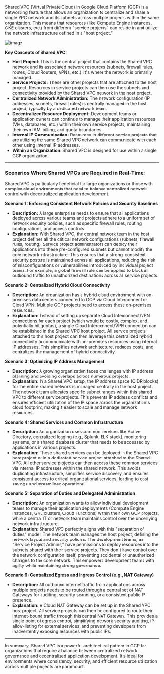 Shared VPC (Virtual Private Cloud) in Google Cloud Platform (GCP) is a networking feature that allows an organization to centralize and share a single VPC network and its subnets across multiple projects within the same organization. This means that resources (like Compute Engine instances, GKE clusters, etc.) from different "service projects" can reside in and utilize the network infrastructure defined in a "host project."


![image](https://github.com/user-attachments/assets/cb5eb3a4-4cc6-48e6-b26d-b96ef11e8c1e)


**Key Concepts of Shared VPC:**

* **Host Project:** This is the central project that contains the Shared VPC network and its associated network resources (subnets, firewall rules, routes, Cloud Routers, VPNs, etc.). It's where the network is primarily managed.
* **Service Projects:** These are other projects that are attached to the host project. Resources in service projects can then use the subnets and connectivity provided by the Shared VPC network in the host project.
* **Centralized Network Administration:** The network configuration (IP addresses, subnets, firewall rules) is centrally managed in the host project, typically by a dedicated network team.
* **Decentralized Resource Deployment:** Development teams or application owners can continue to manage their application resources (VMs, databases, etc.) within their own service projects, maintaining their own IAM, billing, and quota boundaries.
* **Internal IP Communication:** Resources in different service projects that are utilizing the same Shared VPC network can communicate with each other using internal IP addresses.
* **Within an Organization:** Shared VPC is designed for use within a single GCP organization.

---

### Scenarios Where Shared VPCs are Required in Real-Time:

Shared VPC is particularly beneficial for large organizations or those with complex cloud environments that need to balance centralized network control with decentralized application development.

**Scenario 1: Enforcing Consistent Network Policies and Security Baselines**

* **Description:** A large enterprise needs to ensure that all applications deployed across various teams and projects adhere to a uniform set of network security policies, such as specific firewall rules, routing configurations, and access controls.
* **Explanation:** With Shared VPC, the central network team in the host project defines all the critical network configurations (subnets, firewall rules, routing). Service project administrators can deploy their applications into these pre-configured subnets but cannot modify the core network infrastructure. This ensures that a strong, consistent security posture is maintained across all applications, reducing the risk of misconfigurations or vulnerabilities introduced by individual project teams. For example, a global firewall rule can be applied to block all outbound traffic to unauthorized destinations across all service projects.

**Scenario 2: Centralized Hybrid Cloud Connectivity**

* **Description:** An organization has a hybrid cloud environment with on-premises data centers connected to GCP via Cloud Interconnect or Cloud VPN. Multiple GCP projects need to access these on-premises resources.
* **Explanation:** Instead of setting up separate Cloud Interconnect/VPN connections for each project (which would be costly, complex, and potentially hit quotas), a single Cloud Interconnect/VPN connection can be established in the Shared VPC host project. All service projects attached to this host project can then leverage this centralized hybrid connectivity to communicate with on-premises resources using internal IP addresses. This simplifies network architecture, reduces costs, and centralizes the management of hybrid connectivity.

**Scenario 3: Optimizing IP Address Management**

* **Description:** A growing organization faces challenges with IP address planning and avoiding overlaps across numerous projects.
* **Explanation:** In a Shared VPC setup, the IP address space (CIDR blocks) for the entire shared network is managed centrally in the host project. The network team allocates specific subnet ranges within this shared VPC to different service projects. This prevents IP address conflicts and ensures efficient utilization of the IP space across the organization's cloud footprint, making it easier to scale and manage network resources.

**Scenario 4: Shared Services and Common Infrastructure**

* **Description:** An organization uses common services like Active Directory, centralized logging (e.g., Splunk, ELK stack), monitoring systems, or a shared database cluster that needs to be accessed by applications in various projects.
* **Explanation:** These shared services can be deployed in the Shared VPC host project or in a dedicated service project attached to the Shared VPC. All other service projects can then access these common services via internal IP addresses within the shared network. This avoids duplicating infrastructure, simplifies service discovery, and ensures consistent access to critical organizational services, leading to cost savings and streamlined operations.

**Scenario 5: Separation of Duties and Delegated Administration**

* **Description:** An organization wants to allow individual development teams to manage their application deployments (Compute Engine instances, GKE clusters, Cloud Functions) within their own GCP projects, while a central IT or network team maintains control over the underlying network infrastructure.
* **Explanation:** Shared VPC perfectly aligns with this "separation of duties" model. The network team manages the host project, defining the network layout and security policies. The development teams, as "Service Project Admins," have permissions to deploy resources into the subnets shared with their service projects. They don't have control over the network configuration itself, preventing accidental or unauthorized changes to the core network. This empowers development teams with agility while maintaining strong governance.

**Scenario 6: Centralized Egress and Ingress Control (e.g., NAT Gateway)**

* **Description:** All outbound internet traffic from applications across multiple projects needs to be routed through a central set of NAT Gateways for auditing, security scanning, or a consistent public IP presence.
* **Explanation:** A Cloud NAT Gateway can be set up in the Shared VPC host project. All service projects can then be configured to route their internet-bound traffic through this central NAT Gateway. This provides a single point of egress control, simplifying network security auditing, IP allow-listing for external services, and preventing developers from inadvertently exposing resources with public IPs.

---

In summary, Shared VPC is a powerful architectural pattern in GCP for organizations that require a balance between centralized network governance and decentralized application development. It's ideal for environments where consistency, security, and efficient resource utilization across multiple projects are paramount.
